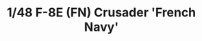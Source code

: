 ---
layout: product
title: "1/48 F-8E (FN) Crusader 'French Navy'"
price: "4800" 
desc: "Maketa"
img_path: "/assets/img/HASE 09514.webp"
brand: "Hasegawa"
available: false
special_offer: false
new: false
soon: false
cat: "010000"
subcat: "015700"
subsubcat: "0N/A"
sifra: "HASE 09514"
popular: false
spec: false
---